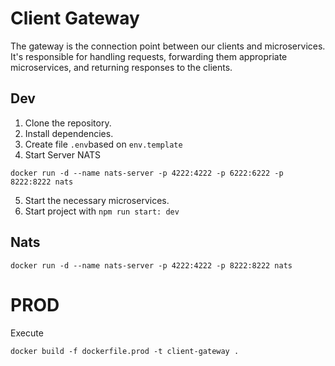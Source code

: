 # Client Gateway
The gateway is the connection point between our clients and microservices.
It's responsible for handling requests, forwarding them appropriate microservices,  and returning
 responses to the clients.

## Dev

1. Clone the repository.
2. Install dependencies.
3. Create file `.env`based on `env.template`
4. Start Server NATS
```
docker run -d --name nats-server -p 4222:4222 -p 6222:6222 -p 8222:8222 nats
```
5. Start the necessary microservices.
6. Start project with `npm run start: dev`

## Nats
```
docker run -d --name nats-server -p 4222:4222 -p 8222:8222 nats
```


# PROD

Execute
```
docker build -f dockerfile.prod -t client-gateway .
```


